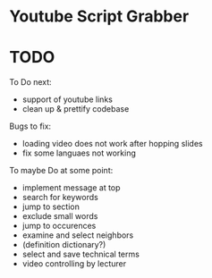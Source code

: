 <!--
author:   Daniel Hoffmann
version:  0.0.1
language: en
narrator: US English Female

online-link: https://cdn.jsdelivr.net/gh/kaptn-seebar/english-lia/
offline-link: http://localhost:3000/home/english-lia/

script: https://raw.githubusercontent.com/kaptn-seebar/english-lia/main/base.js
script: https://raw.githubusercontent.com/kaptn-seebar/english-lia/main/consys.js
script: https://raw.githubusercontent.com/kaptn-seebar/english-lia/main/grabber.js
script: https://raw.githubusercontent.com/kaptn-seebar/english-lia/main/lul.js
link: https://raw.githubusercontent.com/kaptn-seebar/english-lia/main/lul.css
link: https://raw.githubusercontent.com/kaptn-seebar/english-lia/main/consys.css

-->

# Youtube Script Grabber

<script input="hidden" defer>

  let grabber = new Grabber();
  window['grabber'] = grabber;

  let lul = new Lul();
  window['lul'] = lul;

  loadYTAPI();
  initalizeUI()

</script>

<div id='frame'></div>

# TODO

To Do next:
* support of youtube links
* clean up & prettify codebase


Bugs to fix:
* loading video does not work after hopping slides
* fix some languaes not working


To maybe Do at some point:
* implement message at top
* search for keywords
* jump to section
* exclude small words
* jump to occurences
* examine and select neighbors
* (definition dictionary?)
* select and save technical terms
* video controlling by lecturer




